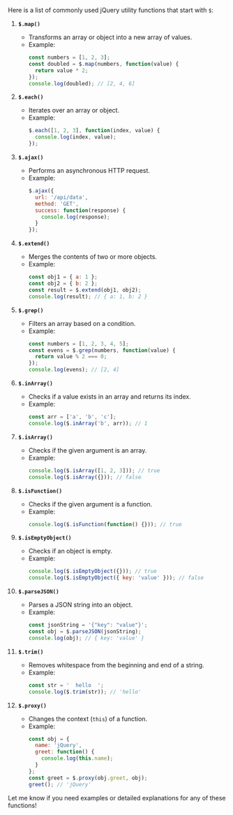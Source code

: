 Here is a list of commonly used jQuery utility functions that start with `$`:

1. **`$.map()`**  
   - Transforms an array or object into a new array of values.
   - Example:
     ```javascript
     const numbers = [1, 2, 3];
     const doubled = $.map(numbers, function(value) {
       return value * 2;
     });
     console.log(doubled); // [2, 4, 6]
     ```

2. **`$.each()`**  
   - Iterates over an array or object.
   - Example:
     ```javascript
     $.each([1, 2, 3], function(index, value) {
       console.log(index, value);
     });
     ```

3. **`$.ajax()`**  
   - Performs an asynchronous HTTP request.
   - Example:
     ```javascript
     $.ajax({
       url: '/api/data',
       method: 'GET',
       success: function(response) {
         console.log(response);
       }
     });
     ```

4. **`$.extend()`**  
   - Merges the contents of two or more objects.
   - Example:
     ```javascript
     const obj1 = { a: 1 };
     const obj2 = { b: 2 };
     const result = $.extend(obj1, obj2);
     console.log(result); // { a: 1, b: 2 }
     ```

5. **`$.grep()`**  
   - Filters an array based on a condition.
   - Example:
     ```javascript
     const numbers = [1, 2, 3, 4, 5];
     const evens = $.grep(numbers, function(value) {
       return value % 2 === 0;
     });
     console.log(evens); // [2, 4]
     ```

6. **`$.inArray()`**  
   - Checks if a value exists in an array and returns its index.
   - Example:
     ```javascript
     const arr = ['a', 'b', 'c'];
     console.log($.inArray('b', arr)); // 1
     ```

7. **`$.isArray()`**  
   - Checks if the given argument is an array.
   - Example:
     ```javascript
     console.log($.isArray([1, 2, 3])); // true
     console.log($.isArray({})); // false
     ```

8. **`$.isFunction()`**  
   - Checks if the given argument is a function.
   - Example:
     ```javascript
     console.log($.isFunction(function() {})); // true
     ```

9. **`$.isEmptyObject()`**  
   - Checks if an object is empty.
   - Example:
     ```javascript
     console.log($.isEmptyObject({})); // true
     console.log($.isEmptyObject({ key: 'value' })); // false
     ```

10. **`$.parseJSON()`**  
    - Parses a JSON string into an object.
    - Example:
      ```javascript
      const jsonString = '{"key": "value"}';
      const obj = $.parseJSON(jsonString);
      console.log(obj); // { key: 'value' }
      ```

11. **`$.trim()`**  
    - Removes whitespace from the beginning and end of a string.
    - Example:
      ```javascript
      const str = '  hello  ';
      console.log($.trim(str)); // 'hello'
      ```

12. **`$.proxy()`**  
    - Changes the context (`this`) of a function.
    - Example:
      ```javascript
      const obj = {
        name: 'jQuery',
        greet: function() {
          console.log(this.name);
        }
      };
      const greet = $.proxy(obj.greet, obj);
      greet(); // 'jQuery'
      ```

Let me know if you need examples or detailed explanations for any of these functions!